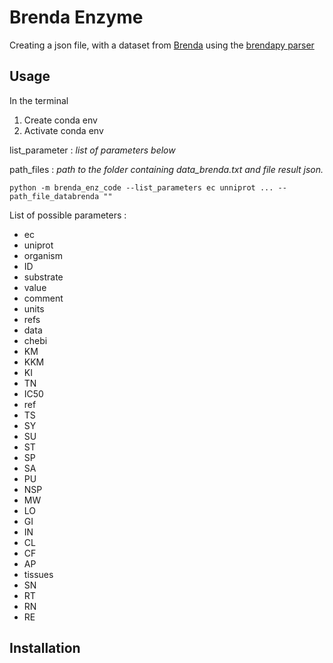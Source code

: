 Brenda Enzyme
=============

Creating a json file, with a dataset from [Brenda](https://www.brenda-enzymes.org/)
using the [brendapy parser](https://github.com/matthiaskoenig/brendapy)

Usage
-----

In the terminal

1. Create conda env
2. Activate conda env


list_parameter : _list_ _of_ _parameters_ _below_

path_files : _path_ _to_ _the_ _folder_ _containing_ _data_brenda.txt_ _and_
_file_ _result_ _json._

```
python -m brenda_enz_code --list_parameters ec unniprot ... --path_file_databrenda ""
```

List of possible parameters :
* ec
* uniprot
* organism
* ID
* substrate
* value
* comment
* units
* refs
* data
* chebi
* KM
* KKM
* KI
* TN
* IC50
* ref
* TS
* SY
* SU
* ST
* SP
* SA
* PU
* NSP
* MW
* LO
* GI
* IN
* CL
* CF
* AP
* tissues
* SN
* RT
* RN
* RE

Installation
------------